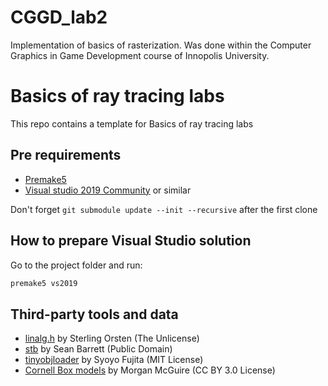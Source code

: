 # CGGD_lab2

Implementation of basics of rasterization. Was done within the Computer Graphics in Game Development course of Innopolis University.

# Basics of ray tracing labs

This repo contains a template for Basics of ray tracing labs

## Pre requirements

- [Premake5](https://premake.github.io/download.html#v5)
- [Visual studio 2019 Community](https://visualstudio.microsoft.com/ru/vs/community/) or similar

Don't forget `git submodule update --init --recursive` after the first clone

## How to prepare Visual Studio solution

Go to the project folder and run:

```sh
premake5 vs2019
```

## Third-party tools and data

- [linalg.h](https://github.com/sgorsten/linalg) by Sterling Orsten (The Unlicense)
- [stb](https://github.com/nothings/stb) by Sean Barrett (Public Domain)
- [tinyobjloader](https://github.com/syoyo/tinyobjloader) by Syoyo Fujita (MIT License)
- [Cornell Box models](https://casual-effects.com/g3d/data10/index.html#) by Morgan McGuire (CC BY 3.0 License)
